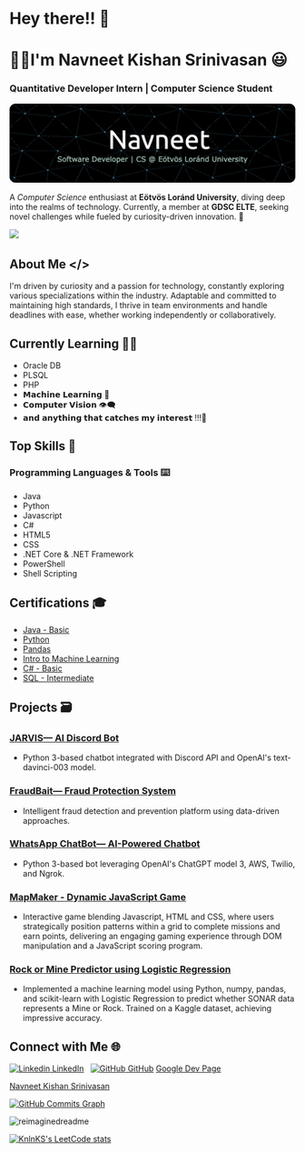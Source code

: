 # Hey there!! 👋
  # 👨‍💻I'm Navneet Kishan Srinivasan 😃
### Quantitative Developer Intern | Computer Science Student

![Header](./github-header-img.png)



A *Computer Science* enthusiast at **Eötvös Loránd University**, diving deep into the realms of technology. Currently, a member at **GDSC ELTE**, seeking novel challenges while fueled by curiosity-driven innovation. 🚀


![](https://komarev.com/ghpvc/?username=NavneetKishanS&color=green)
## About Me </>

I'm driven by curiosity and a passion for technology, constantly exploring various specializations within the industry. Adaptable and committed to maintaining high standards, I thrive in team environments and handle deadlines with ease, whether working independently or collaboratively.

## Currently Learning 👩‍💻
  - Oracle DB
  - PLSQL
  - PHP 
  - 𝗠𝗮𝗰𝗵𝗶𝗻𝗲 𝗟𝗲𝗮𝗿𝗻𝗶𝗻𝗴 🤖
  - 𝗖𝗼𝗺𝗽𝘂𝘁𝗲𝗿 𝗩𝗶𝘀𝗶𝗼𝗻 👁️‍🗨️
  - 𝗮𝗻𝗱 𝗮𝗻𝘆𝘁𝗵𝗶𝗻𝗴 𝘁𝗵𝗮𝘁 𝗰𝗮𝘁𝗰𝗵𝗲𝘀 𝗺𝘆 𝗶𝗻𝘁𝗲𝗿𝗲𝘀𝘁 !!!🚀

## Top Skills 🚀

### Programming Languages & Tools ⌨️
- Java
- Python
- Javascript
- C#
- HTML5
- CSS
- .NET Core & .NET Framework
- PowerShell
- Shell Scripting
  
## Certifications 🎓

- [Java - Basic](https://github.com/NavneetKishanS/Certifications/blob/main/java_basic%20certificate_Navneet%20Kishan%20Srinivasan.pdf)
- [Python](https://github.com/NavneetKishanS/Certifications/blob/main/Navneet%20Kishan%20Srinivasan%20-%20Python.png)
- [Pandas](https://github.com/NavneetKishanS/Certifications/blob/main/Navneet%20Kishan%20Srinivasan%20-%20Pandas.png)
- [Intro to Machine Learning](https://github.com/NavneetKishanS/Certifications/blob/main/Navneet%20Kishan%20Srinivasan%20-%20Intro%20to%20Machine%20Learning.png)
- [C# - Basic](https://github.com/NavneetKishanS/Certifications/blob/main/C%23(basic)%20Certificate_Navneet%20Kishan%20Srinivasan.pdf)
- [SQL - Intermediate](https://github.com/NavneetKishanS/Certifications/blob/main/sql_intermediate%20certificate_Navneet%20Kishan%20Srinivasan.pdf)

## Projects 🗃️

### [JARVIS— AI Discord Bot](https://github.com/NavneetKishanS/JARVIS_DiscordBot)
- Python 3-based chatbot integrated with Discord API and OpenAI's text-davinci-003 model.

### [FraudBait— Fraud Protection System](https://github.com/NavneetKishanS/FraudBait_FraudProtectionProgram)
- Intelligent fraud detection and prevention platform using data-driven approaches.

### [WhatsApp ChatBot— AI-Powered Chatbot](https://github.com/NavneetKishanS/WhatsAppChatBot)
- Python 3-based bot leveraging OpenAI's ChatGPT model 3, AWS, Twilio, and Ngrok.

### [MapMaker - Dynamic JavaScript Game](https://navneetkishans.github.io/mapmaker/)
- Interactive game blending Javascript, HTML and CSS, where users strategically position patterns within a grid to complete missions and earn points, delivering an engaging gaming experience through DOM manipulation and a JavaScript scoring program.

### [Rock or Mine Predictor using Logistic Regression](https://github.com/NavneetKishanS/rock-or-mine-predictor)
- Implemented a machine learning model using Python, numpy, pandas, and scikit-learn with Logistic Regression to predict whether SONAR data represents a Mine or Rock. Trained on a Kaggle dataset, achieving impressive accuracy.

## Connect with Me 🌐

[![Linkedin](https://i.stack.imgur.com/gVE0j.png) LinkedIn](https://www.linkedin.com/in/navneet-kishan-s)
&nbsp;
[![GitHub](https://i.stack.imgur.com/tskMh.png) GitHub](https://github.com/NavneetKishanS)
[Google Dev Page](https://g.dev/navneetkishan)

<!-- Feel free to add more sections or customize as needed -->
<div class="badge-base LI-profile-badge" data-locale="en_US" data-size="medium" data-theme="light" data-type="VERTICAL" data-vanity="navneet-kishan-s" data-version="v1"><a class="badge-base__link LI-simple-link" href="https://hu.linkedin.com/in/navneet-kishan-s?trk=profile-badge">Navneet Kishan Srinivasan</a></div>

<a href="http://www.github.com/NavneetKishanS"><img src="https://github-readme-activity-graph.cyclic.app/graph?username=NavneetKishanS&bg_color=1c1917&color=ffffff&line=0891b2&point=ffffff&area_color=1c1917&area=true&hide_border=true&custom_title=GitHub%20Commits%20Graph" alt="GitHub Commits Graph" /></a>


<img src="https://myreadme.vercel.app/api/embed/NavneetKishanS?panels=userstatistics,toprepositories,toplanguages,commitgraph" alt="reimaginedreadme" />

[![KnlnKS's LeetCode stats](https://leetcode-stats-six.vercel.app/api?username=navneetkishan)](https://github.com/navneetkishan/github-readme)
              
